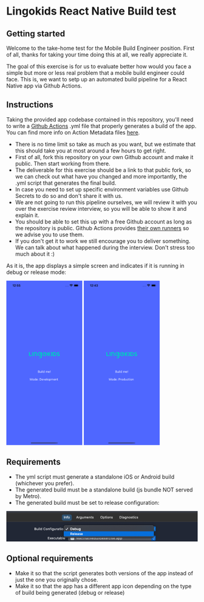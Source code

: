 # Lingokids React Native Build test

## Getting started

 Welcome to the take-home test for the Mobile Build Engineer position. First of all, thanks for taking your time doing this at all, we really appreciate it. 

 The goal of this exercise is for us to evaluate better how would you face a simple but more or less real problem that a mobile build engineer could face. This is, we want to setp up an automated build pipeline for a React Native app via Github Actions.

## Instructions

 Taking the provided app codebase contained in this repository, you'll need to write a [Github Actions](https://docs.github.com/en/actions) .yml file that properly generates a build of the app. You can find more info on Action Metadata files [here](https://docs.github.com/en/actions/creating-actions/creating-a-composite-run-steps-action#creating-an-action-metadata-file).

- There is no time limit so take as much as you want, but we estimate that this should take you at most around a few hours to get right.
- First of all, fork this repository on your own Github account and make it public. Then start working from there.
- The deliverable for this exercise should be a link to that public fork, so we can check out what have you changed and more importantly, the .yml script that generates the final build.
- In case you need to set up specific environment variables use Github Secrets to do so and don't share it with us.
- We are not going to run this pipeline ourselves, we will review it with you over the exercise review interview, so you will be able to show it and explain it.
- You should be able to set this up with a free Github account as long as the repository is public. Github Actions provides [their own runners](https://docs.github.com/en/actions/using-github-hosted-runners/about-github-hosted-runners) so we advise you to use them.
- If you don't get it to work we still encourage you to deliver something. We can talk about what happened during the interview. Don't stress too much about it :)

As it is, the app displays a simple screen and indicates if it is running in debug or release mode:

<img width=200 src="/res/instructions/dev.png"/> <img width=200 src="/res/instructions/prod.png"/>

## Requirements

- The yml script must generate a standalone iOS or Android build (whichever you prefer).
- The generated build must be a standalone build (js bundle NOT served by Metro).
- The generated build must be set to release configuration:

<img src="/res/instructions/release_mode.png"/>

## Optional requirements

- Make it so that the script generates both versions of the app instead of just the one you originally chose.
- Make it so that the app has a different app icon depending on the type of build being generated (debug or release)
